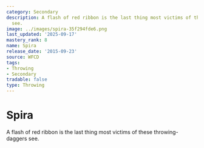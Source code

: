 ```yaml
---
category: Secondary
description: A flash of red ribbon is the last thing most victims of these throwing-daggers
  see.
image: ../images/spira-35f294fde6.png
last_updated: '2025-09-17'
mastery_rank: 8
name: Spira
release_date: '2015-09-23'
source: WFCD
tags:
- Throwing
- Secondary
tradable: false
type: Throwing
---
```


# Spira

A flash of red ribbon is the last thing most victims of these throwing-daggers see.

